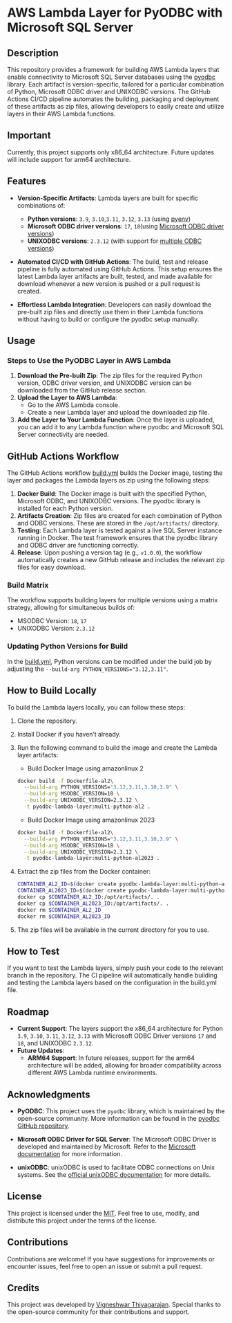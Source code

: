# AWS Lambda Layer for PyODBC with Microsoft SQL Server

## Description

This repository provides a framework for building AWS Lambda layers that enable connectivity to Microsoft SQL Server databases using the [pyodbc](https://pypi.org/project/pyodbc) library. Each artifact is version-specific, tailored for a particular combination of Python, Microsoft ODBC driver and UNIXODBC versions. The GitHub Actions CI/CD pipeline automates the building, packaging and deployment of these artifacts as zip files, allowing developers to easily create and utilize layers in their AWS Lambda functions.

## Important

Currently, this project supports only x86_64 architecture. Future updates will include support for arm64 architecture.

## Features

- **Version-Specific Artifacts**: Lambda layers are built for specific combinations of:
  - **Python versions**: ```3.9```, ```3.10```,```3.11```, ```3.12```, ```3.13``` (using [pyenv](https://github.com/pyenv/pyenv))
  - **Microsoft ODBC driver versions**: ```17```, ```18```(using [Microsoft ODBC driver versions](https://learn.microsoft.com/en-us/sql/connect/odbc/linux-mac/installing-the-microsoft-odbc-driver-for-sql-server))
  - **UNIXODBC versions**: ```2.3.12``` (with support for [multiple ODBC versions](https://www.unixodbc.org/download.html))

- **Automated CI/CD with GitHub Actions**: The build, test and release pipeline is fully automated using GitHub Actions. This setup ensures the latest Lambda layer artifacts are built, tested, and made available for download whenever a new version is pushed or a pull request is created.

- **Effortless Lambda Integration**: Developers can easily download the pre-built zip files and directly use them in their Lambda functions without having to build or configure the pyodbc setup manually.

## Usage

### Steps to Use the PyODBC Layer in AWS Lambda

1. **Download the Pre-built Zip**: The zip files for the required Python version, ODBC driver version, and UNIXODBC version can be downloaded from the GitHub release section.
2. **Upload the Layer to AWS Lambda**:
   - Go to the AWS Lambda console.
   - Create a new Lambda layer and upload the downloaded zip file.
3. **Add the Layer to Your Lambda Function**: Once the layer is uploaded, you can add it to any Lambda function where pyodbc and Microsoft SQL Server connectivity are needed.

## GitHub Actions Workflow

The GitHub Actions workflow [build.yml](.github/workflows/build.yml) builds the Docker image, testing the layer and packages the Lambda layers as zip using the following steps:

1. **Docker Build**: The Docker image is built with the specified Python, Microsoft ODBC, and UNIXODBC versions. The pyodbc library is installed for each Python version.
2. **Artifacts Creation**: Zip files are created for each combination of Python and ODBC versions. These are stored in the ```/opt/artifacts/``` directory.
3. **Testing**: Each Lambda layer is tested against a live SQL Server instance running in Docker. The test framework ensures that the pyodbc library and ODBC driver are functioning correctly.
4. **Release**: Upon pushing a version tag (e.g., ```v1.0.0```), the workflow automatically creates a new GitHub release and includes the relevant zip files for easy download.

### Build Matrix

  The workflow supports building layers for multiple versions using a matrix strategy, allowing for simultaneous builds of:

- MSODBC Version: ```18```, ```17```
- UNIXODBC Version: ```2.3.12```

### Updating Python Versions for Build

  In the [build.yml](.github/workflows/build.yml#L32), Python versions can be modified under the build job by adjusting the  ```--build-arg PYTHON_VERSIONS="3.12,3.11"```.

## How to Build Locally

To build the Lambda layers locally, you can follow these steps:

1. Clone the repository.
2. Install Docker if you haven’t already.
3. Run the following command to build the image and create the Lambda layer artifacts:

    - Build Docker Image using amazonlinux 2

    ```bash
    docker build -f Dockerfile-al2\
      --build-arg PYTHON_VERSIONS="3.12,3.11,3.10,3.9" \
      --build-arg MSODBC_VERSION=18 \
      --build-arg UNIXODBC_VERSION=2.3.12 \
      -t pyodbc-lambda-layer:multi-python-al2 .
    ```

    - Build Docker Image using amazonlinux 2023

    ```bash
    docker build -f Dockerfile-al2\
      --build-arg PYTHON_VERSIONS="3.12,3.11,3.10,3.9" \
      --build-arg MSODBC_VERSION=18 \
      --build-arg UNIXODBC_VERSION=2.3.12 \
      -t pyodbc-lambda-layer:multi-python-al2023 .
    ```

4. Extract the zip files from the Docker container:

    ```bash
    CONTAINER_AL2_ID=$(docker create pyodbc-lambda-layer:multi-python-al2)
    CONTAINER_AL2023_ID=$(docker create pyodbc-lambda-layer:multi-python-al2023)
    docker cp $CONTAINER_AL2_ID:/opt/artifacts/. .
    docker cp $CONTAINER_AL2023_ID:/opt/artifacts/. .
    docker rm $CONTAINER_AL2_ID
    docker rm $CONTAINER_AL2023_ID
    ```

5. The zip files will be available in the current directory for you to use.

## How to Test

If you want to test the Lambda layers, simply push your code to the relevant branch in the repository. The CI pipeline will automatically handle building and testing the Lambda layers based on the configuration in the build.yml file.

## Roadmap

- **Current Support**: The layers support the x86_64 architecture for Python ```3.9```, ```3.10```, ```3.11```, ```3.12```, ```3.13``` with Microsoft ODBC Driver versions ```17``` and ```18```, and UNIXODBC ```2.3.12```.
- **Future Updates**:
  - **ARM64 Support**: In future releases, support for the arm64 architecture will be added, allowing for broader compatibility across different AWS Lambda runtime environments.

## Acknowledgments

- **PyODBC**: This project uses the ```pyodbc``` library, which is maintained by the open-source community. More information can be found in the [pyodbc GitHub repository](https://github.com/mkleehammer/pyodbc).

- **Microsoft ODBC Driver for SQL Server**: The Microsoft ODBC Driver is developed and maintained by Microsoft. Refer to the [Microsoft documentation](https://learn.microsoft.com/en-us/sql/connect/python/pyodbc/python-sql-driver-pyodbc) for more information.

- **unixODBC**: unixODBC is used to facilitate ODBC connections on Unix systems. See the [official unixODBC documentation](https://www.unixodbc.org/download.html) for more details.

## License

This project is licensed under the [MIT](LICENSE). Feel free to use, modify, and distribute this project under the terms of the license.

## Contributions

Contributions are welcome! If you have suggestions for improvements or encounter issues, feel free to open an issue or submit a pull request.

## Credits

This project was developed by [Vigneshwar Thiyagarajan](https://www.linkedin.com/in/vigneshwar-thiyagarajan-87220a124/). Special thanks to the open-source community for their contributions and support.

